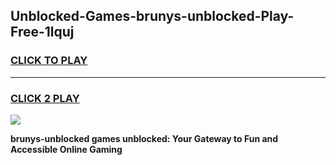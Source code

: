 
## Unblocked-Games-brunys-unblocked-Play-Free-1lquj
<h3>
<a href="https://premium76.site?title=brunys-unblocked&ref=10A">CLICK TO PLAY</a></h3>
<hr>

<h3>
<a href="https://premium76.site?title=brunys-unblocked&ref=10A">CLICK 2 PLAY</a>
  
</h3>

<a href="https://premium76.site?title=brunys-unblocked&ref=10A"><img src="https://clearcache.store/games.png"></a>


**brunys-unblocked games unblocked: Your Gateway to Fun and Accessible Online Gaming**
